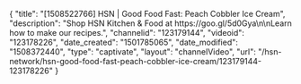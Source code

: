 {
    "title": "[1508522766] HSN | Good Food Fast: Peach Cobbler Ice Cream",
    "description": "Shop HSN Kitchen & Food at https:\/\/goo.gl\/5d0Gya\n\nLearn how to make our recipes.",
    "channelid": "123179144",
    "videoid": "123178226",
    "date_created": "1501785065",
    "date_modified": "1508372440",
    "type": "captivate",
    "layout": "channelVideo",
    "url": "\/hsn-network\/hsn-good-food-fast-peach-cobbler-ice-cream\/123179144-123178226"
}